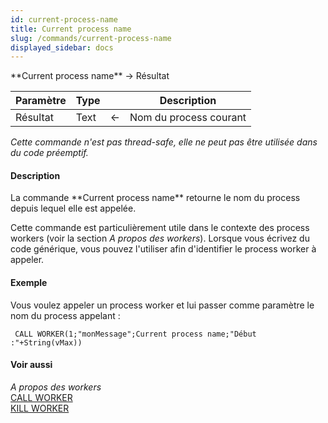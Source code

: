 ```yaml
---
id: current-process-name
title: Current process name
slug: /commands/current-process-name
displayed_sidebar: docs
---
```


<!--REF #_command_.Current process name.Syntax-->**Current process name**  -> Résultat<!-- END REF-->
<!--REF #_command_.Current process name.Params-->
| Paramètre | Type |  | Description |
| --- | --- | --- | --- |
| Résultat | Text | &#8592; | Nom du process courant |

<!-- END REF-->

*Cette commande n'est pas thread-safe, elle ne peut pas être utilisée dans du code préemptif.*


#### Description 

<!--REF #_command_.Current process name.Summary-->La commande **Current process name** retourne le nom du process depuis lequel elle est appelée.<!-- END REF-->

Cette commande est particulièrement utile dans le contexte des process workers (voir la section *A propos des workers*). Lorsque vous écrivez du code générique, vous pouvez l'utiliser afin d'identifier le process worker à appeler. 

#### Exemple 

Vous voulez appeler un process worker et lui passer comme paramètre le nom du process appelant :

```4d
 CALL WORKER(1;"monMessage";Current process name;"Début :"+String(vMax))
```

#### Voir aussi 

*A propos des workers*  
[CALL WORKER](call-worker.md)  
[KILL WORKER](kill-worker.md)  
